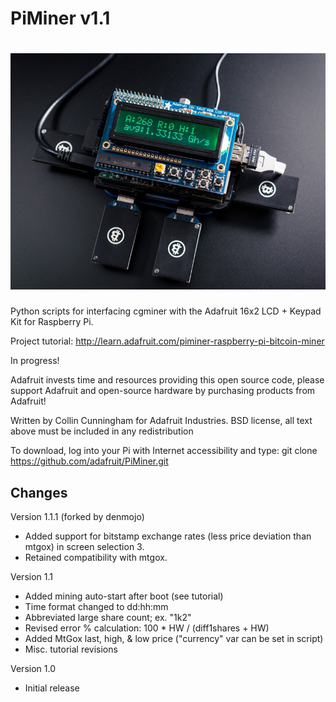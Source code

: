 PiMiner v1.1
=======
![](https://github.com/ymmah/PiMiner/blob/master/AI/ArtBoard%20Image%20(230).jpg)
=======

Python scripts for interfacing cgminer with the Adafruit 16x2 LCD + Keypad Kit for Raspberry Pi.

Project tutorial: http://learn.adafruit.com/piminer-raspberry-pi-bitcoin-miner

In progress!

Adafruit invests time and resources providing this open source code, please support Adafruit and open-source hardware by purchasing products from Adafruit!

Written by Collin Cunningham for Adafruit Industries. BSD license, all text above must be included in any redistribution

To download, log into your Pi with Internet accessibility and type: git clone https://github.com/adafruit/PiMiner.git


Changes
-------------

Version 1.1.1 (forked by denmojo)
- Added support for bitstamp exchange rates (less price deviation than mtgox) in screen selection 3.
- Retained compatibility with mtgox.

Version 1.1
- Added mining auto-start after boot (see tutorial)
- Time format changed to dd:hh:mm
- Abbreviated large share count; ex. "1k2"
- Revised error % calculation: 100 * HW / (diff1shares + HW)
- Added MtGox last, high, & low price ("currency" var can be set in script)
- Misc. tutorial revisions


Version 1.0
- Initial release
